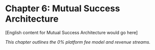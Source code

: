 ﻿# Chapter 6: Mutual Success Architecture

[English content for Mutual Success Architecture would go here]

*This chapter outlines the 0% platform fee model and revenue streams.*

